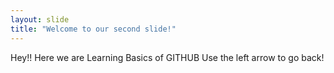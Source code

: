 ```yaml
---
layout: slide
title: "Welcome to our second slide!"
---
```

Hey!! Here we are Learning Basics of GITHUB
Use the left arrow to go back!
